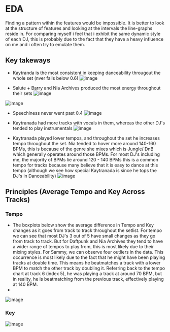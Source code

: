 # EDA
Finding a pattern within the features would be impossible. It is better to look at the structure of features and looking at the intervals the line-graphs reside in. For comparing myself i feel that i exhibit the same dynamic style of each DJ, this is probably due to the fact that they have a heavy influence on me and i often try to emulate them.  

## Key takeways
- Kaytranda is the most consistent in keeping danceability througout the whole set (nver falls below 0.6)
![image](https://github.com/amboym/DJset/assets/162647158/7b27e050-d18c-44e3-adf1-14658e204cd6)

- Salute + Barry and Nia Archives produced the most energy throughout their sets
![image](https://github.com/amboym/DJset/assets/162647158/60448a12-3cf6-4c95-b9b7-1639c94bad59)

![image](https://github.com/amboym/DJset/assets/162647158/26b89688-483a-48fe-9f14-bab1b7cfe050)

- Speechiness never went past 0.4
![image](https://github.com/amboym/DJset/assets/162647158/6ed0cdbb-54ee-4120-b748-8673404b64fe)

- Kaytranada had more tracks with vocals in them, whereas the other DJ's tended to play instrumentals
![image](https://github.com/amboym/DJset/assets/162647158/455fe77f-3247-49ca-afbd-098a494ff911)

- Kaytranada played lower tempos, and throughout the set he increases tempo throughout the set. Nia tended to hover more around 140-160 BPMs, this is because of the genre she mixes which is Jungle/ DnB which generally operates around those BPMs. For most DJ's including me, the majority of BPMs lie around 120 - 140 BPMs this is a common tempo for tracks because many believe that it is easy to dance at this tempo (although we see how special Kaytranada is since he tops the DJ's in Danceability)
![image](https://github.com/amboym/DJset/assets/162647158/f6d4aaa0-da6d-4c39-a69e-b3b3c7d01d41)

## Principles (Average Tempo and Key Across Tracks)

### Tempo
- The boxplots below show the average difference in Tempo and Key changes as it goes from track to track throughout the setlist. For tempo we can see that most DJ's  3 out of 5 have small changes as they go from track to track. But for Daftpunk and Nia Archives they tend to have a wider range of tempos to play from, this is most likely due to their mixing styles. For Sammy, we can observe four outliers in the data. This occurrence is most likely due to the fact that he might have been playing tracks at double time. This means he beatmatches a track with a lower BPM to match the other track by doubling it. Referring back to the tempo chart at track 6 (index 5), he was playing a track at around 70 BPM, but in reality, he is beatmatching from the previous track, effectively playing at 140 BPM.
- 

![image](https://github.com/amboym/DJset/assets/162647158/15b3e24a-8742-4956-8354-33cc7a95d0cf)


### Key
![image](https://github.com/amboym/DJset/assets/162647158/6f7e002f-5249-4899-9b25-7dfc97e272bd)

